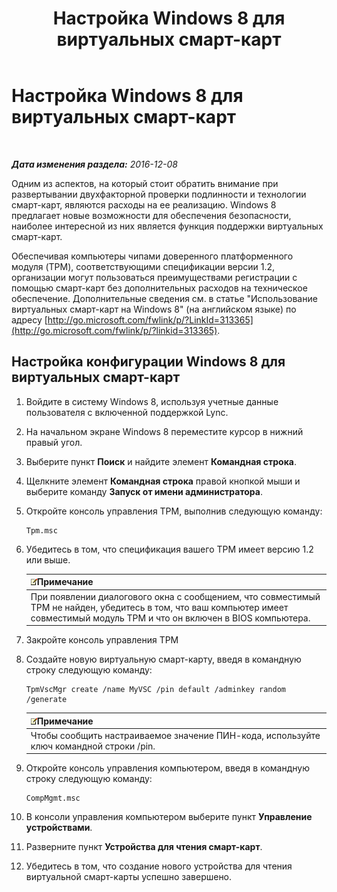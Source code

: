 ﻿---
title: Настройка Windows 8 для виртуальных смарт-карт
TOCTitle: Настройка Windows 8 для виртуальных смарт-карт
ms:assetid: 4916c167-4ee3-4f3e-b65c-33e588595112
ms:mtpsurl: https://technet.microsoft.com/ru-ru/library/Dn308564(v=OCS.15)
ms:contentKeyID: 56270543
ms.date: 12/10/2016
mtps_version: v=OCS.15
ms.translationtype: HT
---

# Настройка Windows 8 для виртуальных смарт-карт

 

_**Дата изменения раздела:** 2016-12-08_

Одним из аспектов, на который стоит обратить внимание при развертывании двухфакторной проверки подлинности и технологии смарт-карт, являются расходы на ее реализацию. Windows 8 предлагает новые возможности для обеспечения безопасности, наиболее интересной из них является функция поддержки виртуальных смарт-карт.

Обеспечивая компьютеры чипами доверенного платформенного модуля (TPM), соответствующими спецификации версии 1.2, организации могут пользоваться преимуществами регистрации с помощью смарт-карт без дополнительных расходов на техническое обеспечение. Дополнительные сведения см. в статье "Использование виртуальных смарт-карт на Windows 8" (на английском языке) по адресу [http://go.microsoft.com/fwlink/p/?LinkId=313365](http://go.microsoft.com/fwlink/p/?linkid=313365).

## Настройка конфигурации Windows 8 для виртуальных смарт-карт

1.  Войдите в систему Windows 8, используя учетные данные пользователя с включенной поддержкой Lync.

2.  На начальном экране Windows 8 переместите курсор в нижний правый угол.

3.  Выберите пункт **Поиск** и найдите элемент **Командная строка**.

4.  Щелкните элемент **Командная строка** правой кнопкой мыши и выберите команду **Запуск от имени администратора**.

5.  Откройте консоль управления TPM, выполнив следующую команду:
    
        Tpm.msc

6.  Убедитесь в том, что спецификация вашего TPM имеет версию 1.2 или выше.
    
    <table>
    <thead>
    <tr class="header">
    <th><img src="images/Gg398412.note(OCS.15).gif" title="note" alt="note" />Примечание</th>
    </tr>
    </thead>
    <tbody>
    <tr class="odd">
    <td>При появлении диалогового окна с сообщением, что совместимый TPM не найден, убедитесь в том, что ваш компьютер имеет совместимый модуль TPM и что он включен в BIOS компьютера.</td>
    </tr>
    </tbody>
    </table>


7.  Закройте консоль управления TPM

8.  Создайте новую виртуальную смарт-карту, введя в командную строку следующую команду:
    
        TpmVscMgr create /name MyVSC /pin default /adminkey random /generate
    
    <table>
    <thead>
    <tr class="header">
    <th><img src="images/Gg398412.note(OCS.15).gif" title="note" alt="note" />Примечание</th>
    </tr>
    </thead>
    <tbody>
    <tr class="odd">
    <td>Чтобы сообщить настраиваемое значение ПИН-кода, используйте ключ командной строки /pin.</td>
    </tr>
    </tbody>
    </table>


9.  Откройте консоль управления компьютером, введя в командную строку следующую команду:
    
        CompMgmt.msc

10. В консоли управления компьютером выберите пункт **Управление устройствами**.

11. Разверните пункт **Устройства для чтения смарт-карт**.

12. Убедитесь в том, что создание нового устройства для чтения виртуальной смарт-карты успешно завершено.

